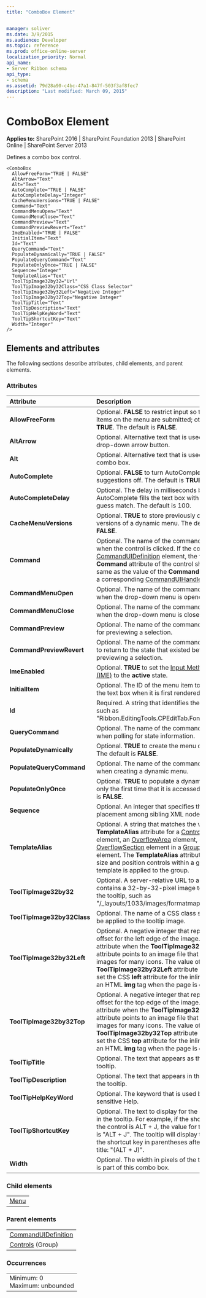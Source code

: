 ```yaml
---
title: "ComboBox Element"


manager: soliver
ms.date: 3/9/2015
ms.audience: Developer
ms.topic: reference
ms.prod: office-online-server
localization_priority: Normal
api_name:
- Server Ribbon schema
api_type:
- schema
ms.assetid: 79d28a90-c4bc-47a1-847f-503f3af8fec7
description: "Last modified: March 09, 2015"
---
```


# ComboBox Element

 
  
 **Applies to:** SharePoint 2016 | SharePoint Foundation 2013 | SharePoint Online | SharePoint Server 2013
  
Defines a combo box control.
  
```
<ComboBox
  AllowFreeForm="TRUE | FALSE"
  AltArrow="Text"
  Alt="Text"
  AutoComplete="TRUE | FALSE"
  AutoCompleteDelay="Integer"
  CacheMenuVersions="TRUE | FALSE"
  Command="Text"
  CommandMenuOpen="Text"
  CommandMenuClose="Text"
  CommandPreview="Text"
  CommandPreviewRevert="Text"
  ImeEnabled="TRUE | FALSE"
  InitialItem="Text"
  Id="Text"
  QueryCommand="Text"
  PopulateDynamically="TRUE | FALSE"
  PopulateQueryCommand="Text"
  PopulateOnlyOnce="TRUE | FALSE"
  Sequence="Integer"
  TemplateAlias="Text"
  ToolTipImage32by32="Url"
  ToolTipImage32by32Class="CSS Class Selector"
  ToolTipImage32by32Left="Negative Integer"
  ToolTipImage32by32Top="Negative Integer"
  ToolTipTitle="Text"
  ToolTipDescription="Text"
  ToolTipHelpKeyWord="Text"
  ToolTipShortcutKey="Text"
  Width="Integer"
/>
```

## Elements and attributes

The following sections describe attributes, child elements, and parent elements.

### Attributes

|**Attribute**|**Description**|
|:-----|:-----|
|**AllowFreeForm** <br/> |Optional. **FALSE** to restrict input so that only items on the menu are submitted; otherwise, **TRUE**. The default is **FALSE**.  <br/> |
|**AltArrow** <br/> |Optional. Alternative text that is used for the drop-down arrow button.  <br/> |
|**Alt** <br/> |Optional. Alternative text that is used for the combo box.  <br/> |
|**AutoComplete** <br/> |Optional. **FALSE** to turn AutoComplete suggestions off. The default is **TRUE** (on).  <br/> |
|**AutoCompleteDelay** <br/> |Optional. The delay in milliseconds before AutoComplete fills the text box with a best-guess match. The default is 100.  <br/> |
|**CacheMenuVersions** <br/> |Optional. **TRUE** to store previously constructed versions of a dynamic menu. The default is **FALSE**.  <br/> |
|**Command** <br/> |Optional. The name of the command to execute when the control is clicked. If the control is in a [CommandUIDefinition](commanduidefinition-element.md) element, the value of the **Command** attribute of the control should be the same as the value of the **Command** attribute of a corresponding [CommandUIHandler](commanduihandler-element.md) element.  <br/> |
|**CommandMenuOpen** <br/> |Optional. The name of the command to execute when the drop-down menu is opened.  <br/> |
|**CommandMenuClose** <br/> |Optional. The name of the command to execute when the drop-down menu is closed.  <br/> |
|**CommandPreview** <br/> |Optional. The name of the command to execute for previewing a selection.  <br/> |
|**CommandPreviewRevert** <br/> |Optional. The name of the command to execute to return to the state that existed before previewing a selection.  <br/> |
|**ImeEnabled** <br/> |Optional. **TRUE** to set the [Input Method Editor (IME)](http://msdn.microsoft.com/library/a595a28f-7a9d-4135-ad5c-d66ae45ec682.aspx) to the **active** state.  <br/> |
|**InitialItem** <br/> |Optional. The ID of the menu item to display in the text box when it is first rendered.  <br/> |
|**Id** <br/> |Required. A string that identifies the control, such as "Ribbon.EditingTools.CPEditTab.Font.Fonts".  <br/> |
|**QueryCommand** <br/> |Optional. The name of the command to execute when polling for state information.  <br/> |
|**PopulateDynamically** <br/> |Optional. **TRUE** to create the menu dynamically. The default is **FALSE**.  <br/> |
|**PopulateQueryCommand** <br/> |Optional. The name of the command to execute when creating a dynamic menu.  <br/> |
|**PopulateOnlyOnce** <br/> |Optional. **TRUE** to populate a dynamic menu only the first time that it is accessed. The default is **FALSE**.  <br/> |
|**Sequence** <br/> |Optional. An integer that specifies the order of placement among sibling XML nodes.  <br/> |
|**TemplateAlias** <br/> |Optional. A string that matches the value of the **TemplateAlias** attribute for a [ControlRef](controlref-element.md) element, an [OverflowArea](overflowarea-element.md) element, or an [OverflowSection](overflowsection-element.md) element in a [GroupTemplate](grouptemplate-element.md) element. The **TemplateAlias** attribute is used to size and position controls within a group when a template is applied to the group.  <br/> |
|**ToolTipImage32by32** <br/> |Optional. A server-relative URL to a file that contains a 32-by-32-pixel image to be used in the tooltip, such as "/_layouts/1033/images/formatmap32x32.png".  <br/> |
|**ToolTipImage32by32Class** <br/> |Optional. The name of a CSS class selector to be applied to the tooltip image.  <br/> |
|**ToolTipImage32by32Left** <br/> |Optional. A negative integer that represents an offset for the left edge of the image. Use this attribute when the **ToolTipImage32by32** attribute points to an image file that contains the images for many icons. The value of the **ToolTipImage32by32Left** attribute is used to set the CSS **left** attribute for the inline style of an HTML **img** tag when the page is created.  <br/> |
|**ToolTipImage32by32Top** <br/> |Optional. A negative integer that represents an offset for the top edge of the image. Use this attribute when the **ToolTipImage32by32** attribute points to an image file that contains the images for many icons. The value of the **ToolTipImage32by32Top** attribute is used to set the CSS **top** attribute for the inline style of an HTML **img** tag when the page is created.  <br/> |
|**ToolTipTitle** <br/> |Optional. The text that appears as the title of the tooltip.  <br/> |
|**ToolTipDescription** <br/> |Optional. The text that appears in the body of the tooltip.  <br/> |
|**ToolTipHelpKeyWord** <br/> |Optional. The keyword that is used by context-sensitive Help.  <br/> |
|**ToolTipShortcutKey** <br/> |Optional. The text to display for the shortcut key in the tooltip. For example, if the shortcut key for the control is ALT + J, the value for this attribute is "ALT + J". The tooltip will display the text for the shortcut key in parentheses after the tooltip title: "(ALT + J)".  <br/> |
|**Width** <br/> |Optional. The width in pixels of the text box that is part of this combo box.  <br/> |
   
### Child elements

||
|:-----|
|[Menu](menu-element.md)|
   
### Parent elements

||
|:-----|
|[CommandUIDefinition](commanduidefinition-element.md) <br/> |
|[Controls](controls-element-group.md) (Group)  <br/> |
   
### Occurrences

||
|:-----|
|Minimum: 0  <br/> Maximum: unbounded  <br/> |
   


